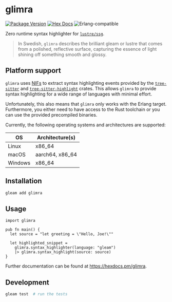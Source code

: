# glimra

[![Package Version](https://img.shields.io/hexpm/v/glimra)](https://hex.pm/packages/glimra)
[![Hex Docs](https://img.shields.io/badge/hex-docs-ffaff3)](https://hexdocs.pm/glimra/)
![Erlang-compatible](https://img.shields.io/badge/target-erlang-b83998)

Zero runtime syntax highlighter for [`lustre/ssg`](https://github.com/lustre-labs/ssg).

> In Swedish, `glimra` describes the brilliant gleam or lustre that comes from a polished, reflective surface, capturing the essence of light shining off something smooth and glossy.

## Platform support

`glimra` uses [NIFs](https://www.erlang.org/doc/system/nif) to extract syntax highlighting events provided by the [`tree-sitter`](https://crates.io/crates/tree-sitter) and [`tree-sitter-highlight`](https://crates.io/crates/tree-sitter-highlight) crates. This allows `glimra` to provide syntax highlighting for a wide range of languages with minimal effort.

Unfortunately, this also means that `glimra` only works with the Erlang target. Furthermore, you either need to have access to the Rust toolchain or you can use the provided precompiled binaries.

Currently, the following operating systems and architectures are supported:

| OS      | Architecture(s) |
| ------- | --------------- |
| Linux   | x86_64          |
| macOS   | aarch64, x86_64 |
| Windows | x86_64          |

## Installation

```sh
gleam add glimra
```

## Usage

```gleam
import glimra

pub fn main() {
  let source = "let greeting = \"Hello, Joe!\""

  let highlighted_snippet =
    glimra.syntax_highlighter(language: "gleam")
    |> glimra.syntax_highlight(source: source)
}
```

Further documentation can be found at <https://hexdocs.pm/glimra>.

## Development

```sh
gleam test  # run the tests
```
